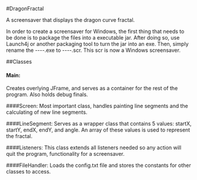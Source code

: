 #DragonFractal

A screensaver that displays the dragon curve fractal.

In order to create a screensaver for Windows, the first thing that needs to be done is to package the files
into a executable jar. After doing so, use Launch4j or another packaging tool to turn the jar into an exe.
Then, simply rename the ----.exe to ----.scr. This scr is now a Windows screensaver.

##Classes

#### Main:
Creates overlying JFrame, and serves as a container for the rest of the program. Also holds debug finals.

####Screen:
Most important class, handles painting line segments and the calculating of new line segments.

####LineSegment:
Serves as a wrapper class that contains 5 values: startX, startY, endX, endY, and angle.
An array of these values is used to represent the fractal.

####Listeners:
This class extends all listeners needed so any action will quit the program, functionality for a screensaver.

####FileHandler:
Loads the config.txt file and stores the constants for other classes to access.
